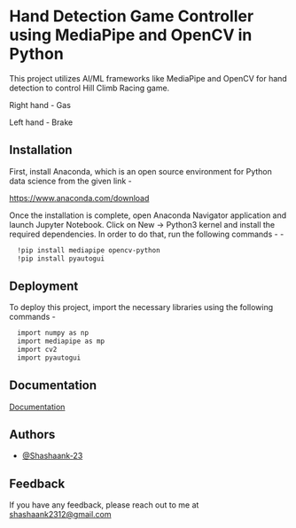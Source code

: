
# Hand Detection Game Controller using MediaPipe and OpenCV in Python

This project utilizes AI/ML frameworks like MediaPipe and OpenCV for hand detection to control Hill Climb Racing game.

Right hand - Gas

Left hand - Brake


## Installation

First, install Anaconda, which is an open source environment for Python data science from the given link - 

https://www.anaconda.com/download

Once the installation is complete, open  Anaconda Navigator application and launch Jupyter Notebook. Click on New -> Python3 kernel and install the required dependencies. In order to do that, run the following commands - -

```bash
  !pip install mediapipe opencv-python
  !pip install pyautogui
```
    
## Deployment

To deploy this project, import the necessary libraries using the following commands -

```bash
  import numpy as np
  import mediapipe as mp
  import cv2
  import pyautogui

```

## Documentation

[Documentation](https://developers.google.com/mediapipe/solutions/guide)


## Authors

- [@Shashaank-23](https://github.com/Shashaank-23)


## Feedback

If you have any feedback, please reach out to me at shashaank2312@gmail.com

